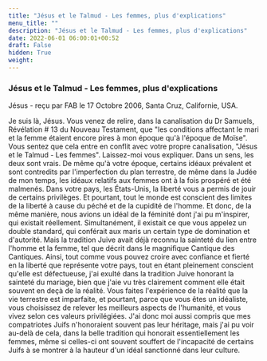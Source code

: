 ```yaml
---
title: "Jésus et le Talmud - Les femmes, plus d'explications"
menu_title: ""
description: "Jésus et le Talmud - Les femmes, plus d'explications"
date: 2022-06-01 06:00:01+00:52
draft: False
hidden: True
weight:
---
```

### Jésus et le Talmud - Les femmes, plus d'explications

Jésus - reçu par FAB le 17 Octobre 2006, Santa Cruz, Californie, USA.

Je suis là, Jésus.
Vous venez de relire, dans la canalisation du Dr Samuels, Révélation # 13 du Nouveau Testament, que "les conditions affectant le mari et la femme étaient encore pires à mon époque qu'à l'époque de Moïse". Vous sentez que cela entre en conflit avec votre propre canalisation, "Jésus et le Talmud - Les femmes". Laissez-moi vous expliquer.
Dans un sens, les deux sont vrais. De même qu'à votre époque, certains idéaux prévalent et sont contredits par l'imperfection du plan terrestre, de même dans la Judée de mon temps, les idéaux relatifs aux femmes ont à la fois prospéré et été malmenés.
Dans votre pays, les États-Unis, la liberté vous a permis de jouir de certains privilèges. Et pourtant, tout le monde est conscient des limites de la liberté à cause du péché et de la cupidité de l'homme.
Et donc, de la même manière, nous avions un idéal de la féminité dont j'ai pu m'inspirer, qui existait réellement. Simultanément, il existait ce que vous appelez un double standard, qui conférait aux maris un certain type de domination et d'autorité.
Mais la tradition Juive avait déjà reconnu la sainteté du lien entre l'homme et la femme, tel que décrit dans le magnifique Cantique des Cantiques.
Ainsi, tout comme vous pouvez croire avec confiance et fierté en la liberté que représente votre pays, tout en étant pleinement conscient qu'elle est défectueuse, j'ai exulté dans la tradition Juive honorant la sainteté du mariage, bien que j'aie vu très clairement comment elle était souvent en deçà de la réalité.
Vous faites l'expérience de la réalité que la vie terrestre est imparfaite, et pourtant, parce que vous êtes un idéaliste, vous choisissez de relever les meilleurs aspects de l'humanité, et vous vivez selon ces valeurs privilégiées.
J'ai donc moi aussi compris que mes compatriotes Juifs n'honoraient souvent pas leur héritage, mais j'ai pu voir au-delà de cela, dans la belle tradition qui honorait essentiellement les femmes, même si celles-ci ont souvent souffert de l'incapacité de certains Juifs à se montrer à la hauteur d'un idéal sanctionné dans leur culture.